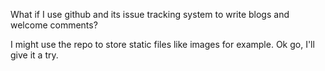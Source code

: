 What if I use github and its issue tracking system to write blogs and welcome comments?

I might use the repo to store static files like images for example.
Ok go, I'll give it a try.
